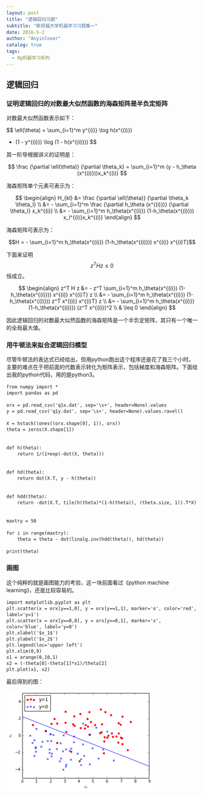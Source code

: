 ```yaml
---
layout: post
title: "逻辑回归习题"
subtitle: "斯坦福大学机器学习习题集一"
date: 2016-5-2
author: "Anyinlover"
catalog: true
tags:
  - Ng机器学习系列
---
```


## 逻辑回归

### 证明逻辑回归的对数最大似然函数的海森矩阵是半负定矩阵

对数最大似然函数表示如下：

$$
\ell(\theta) = \sum_{i=1}^m y^{(i)} \log h(x^{(i)})
+ (1 - y^{(i)}) \log (1 - h(x^{(i)}))
$$

其一阶导根据讲义的证明是：

$$
\frac {\partial \ell(\theta)} {\partial \theta_k} =
\sum_{i=1}^m (y - h_\theta (x^{(i)}))x_k^{(i)}
$$

海森矩阵单个元素可表示为：

$$
\begin{align}
H_{kl} &= \frac {\partial \ell(\theta)} {\partial \theta_k \theta_l} \\
&= - \sum_{i=1}^m \frac {\partial h_\theta (x^{(i)})} {\partial \theta_l} x_k^{(i)} \\
&= - \sum_{i=1}^m h_\theta(x^{(i)}) (1-h_\theta(x^{(i)})) x_l^{(i)}x_k^{(i)}
\end{align}
$$

海森矩阵可表示为：

$$H = - \sum_{i=1}^m h_\theta(x^{(i)}) (1-h_\theta(x^{(i)})) x^{(i)} x^{(i)T}$$

下面来证明$$z^T H z \leq 0$$ 恒成立。

$$
\begin{align}
z^T H z &= - z^T \sum_{i=1}^m h_\theta(x^{(i)}) (1-h_\theta(x^{(i)})) x^{(i)} x^{(i)T} z \\
&= - \sum_{i=1}^m h_\theta(x^{(i)}) (1-h_\theta(x^{(i)})) z^T x^{(i)} x^{(i)T} z \\
&= - \sum_{i=1}^m h_\theta(x^{(i)}) (1-h_\theta(x^{(i)})) (z^T x^{(i)})^2 \\
& \leq 0
\end{align}
$$

因此逻辑回归的对数最大似然函数的海森矩阵是一个半负定矩阵，其只有一个唯一的全局最大值。

### 用牛顿法来拟合逻辑回归模型
尽管牛顿法的表达式已经给出，但用python跑出这个程序还是花了我三个小时。主要的难点在于把前面的代数表示转化为矩阵表示，包括梯度和海森矩阵。下面给出我的python代码，用的是python3。

~~~
from numpy import *
import pandas as pd

orx = pd.read_csv('q1x.dat', sep='\s+', header=None).values
y = pd.read_csv('q1y.dat', sep='\s+', header=None).values.ravel()

X = hstack((ones((orx.shape[0], 1)), orx))
theta = zeros(X.shape[1])


def h(theta):
    return 1/(1+exp(-dot(X, theta)))


def hd(theta):
    return dot(X.T, y - h(theta))


def hdd(theta):
    return -dot(X.T, tile(h(theta)*(1-h(theta)), (theta.size, 1)).T*X)


maxtry = 50

for i in range(maxtry):
    theta = theta - dot(linalg.inv(hdd(theta)), hd(theta))

print(theta)
~~~

### 画图
这个纯粹的就是画图能力的考验，这一块前面看过《python machine learning》，还是比较容易的。

~~~
import matplotlib.pyplot as plt
plt.scatter(x = orx[y==1,0], y = orx[y==1,1], marker='o', color='red', label='y=1')
plt.scatter(x = orx[y==0,0], y = orx[y==0,1], marker='x', color='blue', label='y=0')
plt.xlabel('$x_1$')
plt.ylabel('$x_2$')
plt.legend(loc='upper left')
plt.xlim(0,9)
x1 = arange(0,10,1)
x2 = (-theta[0]-theta[1]*x1)/theta[2]
plt.plot(x1, x2)
~~~

最后得到的图：

![ps1_1](../../img/ps1_1.png)
